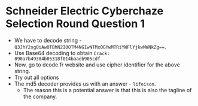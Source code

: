 # Schneider Electric Cyberchaze Selection Round Question 1
- We have to decode string - ```Q3JhY2sgOiAwOTBhN2I0OTM4NGIwNTMxOGYwMTRiYWFlYjkwNWNkZg==```.
- Use Base64 decoding to obtain ```Crack: 090a7b49384b05318f014baaeb905cdf```
- Now, go to dcode.fr website and use cipher identifier for the above string.
- Try out all options
- The md5 decoder provides us with an answer - ```lifeison```.
  - The reason this is a potential answer is that this is also the tagline of the company.
